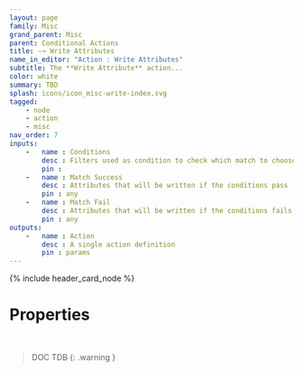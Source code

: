 ```yaml
---
layout: page
family: Misc
grand_parent: Misc
parent: Conditional Actions
title: 🝐 Write Attributes
name_in_editor: "Action : Write Attributes"
subtitle: The **Write Attribute** action...
color: white
summary: TBD
splash: icons/icon_misc-write-index.svg
tagged: 
    - node
    - action
    - misc
nav_order: 7
inputs:
    -   name : Conditions
        desc : Filters used as condition to check which match to choose from
        pin : 
    -   name : Match Success
        desc : Attributes that will be written if the conditions pass
        pin : any
    -   name : Match Fail
        desc : Attributes that will be written if the conditions fails
        pin : any
outputs:
    -   name : Action
        desc : A single action definition
        pin : params
---
```


{% include header_card_node %}

# Properties
<br>

> DOC TDB
{: .warning }